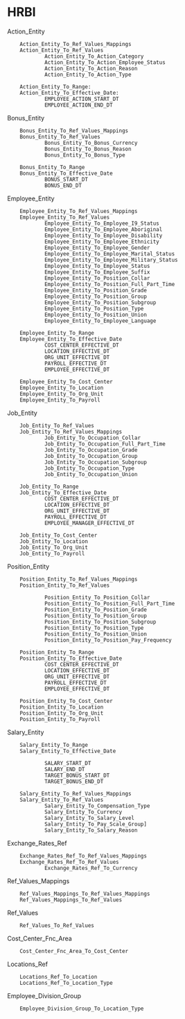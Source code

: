 # HRBI

Action_Entity

        Action_Entity_To_Ref_Values_Mappings
        Action_Entity_To_Ref_Values
                Action_Entity_To_Action_Category
                Action_Entity_To_Action_Employee_Status
                Action_Entity_To_Action_Reason
                Action_Entity_To_Action_Type

        Action_Entity_To_Range:
        Action_Entity_To_Effective_Date:
                EMPLOYEE_ACTION_START_DT
                EMPLOYEE_ACTION_END_DT

Bonus_Entity

        Bonus_Entity_To_Ref_Values_Mappings
        Bonus_Entity_To_Ref_Values    
                Bonus_Entity_To_Bonus_Currency
                Bonus_Entity_To_Bonus_Reason
                Bonus_Entity_To_Bonus_Type
        
        Bonus_Entity_To_Range
        Bonus_Entity_To_Effective_Date
                BONUS_START_DT
                BONUS_END_DT
        
Employee_Entity

        Employee_Entity_To_Ref_Values_Mappings
        Employee_Entity_To_Ref_Values
                Employee_Entity_To_Employee_I9_Status
                Employee_Entity_To_Employee_Aboriginal
                Employee_Entity_To_Employee_Disability
                Employee_Entity_To_Employee_Ethnicity
                Employee_Entity_To_Employee_Gender
                Employee_Entity_To_Employee_Marital_Status
                Employee_Entity_To_Employee_Military_Status
                Employee_Entity_To_Employee_Status
                Employee_Entity_To_Employee_Suffix
                Employee_Entity_To_Position_Collar
                Employee_Entity_To_Position_Full_Part_Time
                Employee_Entity_To_Position_Grade
                Employee_Entity_To_Position_Group
                Employee_Entity_To_Position_Subgroup
                Employee_Entity_To_Position_Type
                Employee_Entity_To_Position_Union
                Employee_Entity_To_Employee_Language
                       
        Employee_Entity_To_Range
        Employee_Entity_To_Effective_Date
                COST_CENTER_EFFECTIVE_DT
                LOCATION_EFFECTIVE_DT
                ORG_UNIT_EFFECTIVE_DT
                PAYROLL_EFFECTIVE_DT
                EMPLOYEE_EFFECTIVE_DT
                
        Employee_Entity_To_Cost_Center
        Employee_Entity_To_Location
        Employee_Entity_To_Org_Unit
        Employee_Entity_To_Payroll

Job_Entity

        Job_Entity_To_Ref_Values
        Job_Entity_To_Ref_Values_Mappings
                Job_Entity_To_Occupation_Collar
                Job_Entity_To_Occupation_Full_Part_Time
                Job_Entity_To_Occupation_Grade
                Job_Entity_To_Occupation_Group
                Job_Entity_To_Occupation_Subgroup
                Job_Entity_To_Occupation_Type
                Job_Entity_To_Occupation_Union

        Job_Entity_To_Range
        Job_Entity_To_Effective_Date
                COST_CENTER_EFFECTIVE_DT
                LOCATION_EFFECTIVE_DT
                ORG_UNIT_EFFECTIVE_DT
                PAYROLL_EFFECTIVE_DT
                EMPLOYEE_MANAGER_EFFECTIVE_DT
        
        Job_Entity_To_Cost_Center
        Job_Entity_To_Location
        Job_Entity_To_Org_Unit
        Job_Entity_To_Payroll
        
Position_Entity        

        Position_Entity_To_Ref_Values_Mappings
        Position_Entity_To_Ref_Values
        
                Position_Entity_To_Position_Collar
                Position_Entity_To_Position_Full_Part_Time
                Position_Entity_To_Position_Grade
                Position_Entity_To_Position_Group
                Position_Entity_To_Position_Subgroup
                Position_Entity_To_Position_Type
                Position_Entity_To_Position_Union
                Position_Entity_To_Position_Pay_Frequency
                
        Position_Entity_To_Range
        Position_Entity_To_Effective_Date
                COST_CENTER_EFFECTIVE_DT
                LOCATION_EFFECTIVE_DT
                ORG_UNIT_EFFECTIVE_DT
                PAYROLL_EFFECTIVE_DT
                EMPLOYEE_EFFECTIVE_DT
                
        Position_Entity_To_Cost_Center
        Position_Entity_To_Location
        Position_Entity_To_Org_Unit
        Position_Entity_To_Payroll
        
Salary_Entity

        Salary_Entity_To_Range
        Salary_Entity_To_Effective_Date

                SALARY_START_DT
                SALARY_END_DT
                TARGET_BONUS_START_DT
                TARGET_BONUS_END_DT
                
        Salary_Entity_To_Ref_Values_Mappings
        Salary_Entity_To_Ref_Values
                Salary_Entity_To_Compensation_Type
                Salary_Entity_To_Currency
                Salary_Entity_To_Salary_Level
                Salary_Entity_To_Pay_Scale_Group]
                Salary_Entity_To_Salary_Reason

Exchange_Rates_Ref

        Exchange_Rates_Ref_To_Ref_Values_Mappings
        Exchange_Rates_Ref_To_Ref_Values
                Exchange_Rates_Ref_To_Currency

Ref_Values_Mappings

        Ref_Values_Mappings_To_Ref_Values_Mappings
        Ref_Values_Mappings_To_Ref_Values
        
Ref_Values

        Ref_Values_To_Ref_Values
        
Cost_Center_Fnc_Area   

        Cost_Center_Fnc_Area_To_Cost_Center
        
Locations_Ref

        Locations_Ref_To_Location
        Locations_Ref_To_Location_Type
        
Employee_Division_Group

        Employee_Division_Group_To_Location_Type
        

